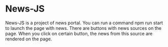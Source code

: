# News-JS 
News-JS is a project of news portal. You can run a command npm run start to launch the page with news. There are buttons with news sources on the page. When you click on certain button, the news from this source are rendered on the page.
